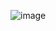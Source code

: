 ![image](https://github.com/DanMurloc/SnakeDesktopJava/assets/72932517/a3c2a325-aa1f-4fe5-b482-ad1ce7bb9648)

